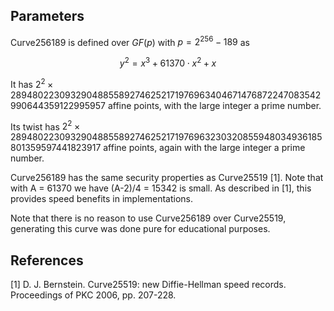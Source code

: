 ## Parameters

Curve256189 is defined over $GF(p)$  with $p = 2^{256} - 189$ as

$$ y^2 = x^3 + 61370 \cdot x^2 + x $$

 It has $2^2 \times 28948022309329048855892746252171976963404671476872247083542990644359122995957$ affine points, with the large integer a prime number.

 Its twist has $2^2 \times 28948022309329048855892746252171976963230320855948034936185801359597441823917$ affine points, again with the large integer a prime number.

 Curve256189 has the same security properties as Curve25519 [1]. Note that with A = 61370 we have (A-2)/4 = 15342 is small. As described in [1], this provides speed benefits in implementations.

 Note that there is no reason to use Curve256189 over Curve25519, generating this curve was done pure for educational purposes.

## References

[1] D. J. Bernstein. Curve25519: new Diffie-Hellman speed records. Proceedings of PKC 2006, pp. 207-228.
